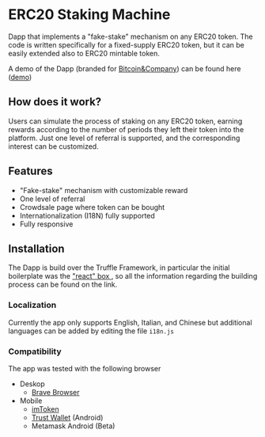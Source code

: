 # ERC20 Staking Machine
Dapp that implements a "fake-stake" mechanism on any ERC20 token. The code is written specifically for a fixed-supply ERC20 token, but it can be easily extended also to ERC20 mintable token.

A demo of the Dapp (branded for [Bitcoin&Company](https://www.bitcoincompany.it/)) can be found here ([demo](https://gr3yc4t.github.io/ERC20-Staking-Machine/client/build/index.html))

## How does it work?
Users can simulate the process of staking on any ERC20 token, earning rewards according to the number of periods they left their token into the platform.
Just one level of referral is supported, and the corresponding interest can be customized.

## Features
* "Fake-stake" mechanism with customizable reward
* One level of referral
* Crowdsale page where token can be bought
* Internationalization (I18N) fully supported
* Fully responsive

## Installation
The Dapp is build over the Truffle Framework, in particular the initial boilerplate was the ["react" box ](https://www.trufflesuite.com/boxes/react), so all the information regarding the building process can be found on the link.

### Localization
Currently the app only supports English, Italian, and Chinese but additional languages can be added by editing the file `i18n.js`

### Compatibility
The app was tested with the following browser
- Deskop
  - [Brave Browser](https://brave.com/)
- Mobile
  - [imToken](https://www.token.im)
  - [Trust Wallet](https://trustwallet.com) (Android)
  - Metamask Android (Beta)
